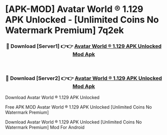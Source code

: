 # [APK-MOD] Avatar World ® 1.129 APK Unlocked - [Unlimited Coins No Watermark Premium] 7q2ek



<div align="center">
<h3>🔴 Download [Server1] 👉👉 <a href="https://momento.my/?title=Avatar_World_®_1.129_APK_Unlocked">Avatar World ® 1.129 APK Unlocked Mod Apk</a></h3><br>

<h3>🔴 Download [Server2] 👉👉 <a href="https://momento.my/?title=Avatar_World_®_1.129_APK_Unlocked">Avatar World ® 1.129 APK Unlocked Mod Apk</a></h3>
</div>



Download Avatar World ® 1.129 APK Unlocked 

Free APK MOD Avatar World ® 1.129 APK Unlocked [Unlimited Coins No Watermark Premium]

Download Avatar World ® 1.129 APK Unlocked [Unlimited Coins No Watermark Premium] Mod For Android
